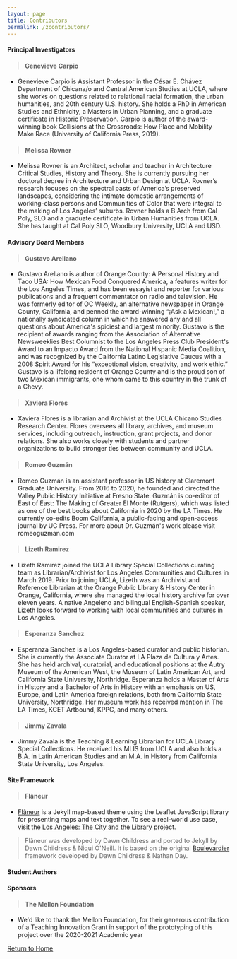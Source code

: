 ```yaml
---
layout: page
title: Contributors
permalink: /zcontributors/
---
```


#### Principal Investigators
> #### Genevieve Carpio
* Genevieve Carpio is Assistant Professor in the César E. Chávez Department of Chicana/o and Central American Studies at UCLA, where she works on questions related to relational racial formation, the urban humanities, and 20th century U.S. history. She holds a PhD in American Studies and Ethnicity, a Masters in Urban Planning, and a graduate certificate in Historic Preservation. Carpio is author of the award-winning book Collisions at the Crossroads: How Place and Mobility Make Race (University of California Press, 2019). 

> #### Melissa Rovner
* Melissa Rovner is an Architect, scholar and teacher in Architecture Critical Studies, History and Theory. She is currently pursuing her doctoral degree in Architecture and Urban Design at UCLA. Rovner’s research focuses on the spectral pasts of America’s preserved landscapes, considering the intimate domestic arrangements of working-class persons and Communities of Color that were integral to the making of Los Angeles’ suburbs. Rovner holds a B.Arch from Cal Poly, SLO and a graduate certificate in Urban Humanities from UCLA. She has taught at Cal Poly SLO, Woodbury University, UCLA and USD. 

#### Advisory Board Members
> #### Gustavo Arellano
* Gustavo Arellano is author of Orange County: A Personal History and Taco USA: How Mexican Food Conquered America, a features writer for the Los Angeles Times, and has been essayist and reporter for various publications and a frequent commentator on radio and television. He was formerly editor of OC Weekly, an alternative newspaper in Orange County, California, and penned the award-winning “¡Ask a Mexican!,” a nationally syndicated column in which he answered any and all questions about America's spiciest and largest minority. Gustavo is the recipient of awards ranging from the Association of Alternative Newsweeklies Best Columnist to the Los Angeles Press Club President&#39;s Award to an Impacto Award from the National Hispanic Media Coalition, and was recognized by the California Latino Legislative Caucus with a 2008 Spirit Award for his “exceptional vision, creativity, and work ethic.” Gustavo is a lifelong resident of Orange County and is the proud son of two Mexican immigrants, one whom came to this country in the trunk of a Chevy.

> #### Xaviera Flores
* Xaviera Flores is a librarian and Archivist at the UCLA Chicano Studies Research Center. Flores oversees all library, archives, and museum services, including outreach, instruction, grant projects, and donor relations. She also works closely with students and partner organizations to build stronger ties between community and UCLA.

> #### Romeo Guzmán
* Romeo Guzmán is an assistant professor in US history at Claremont Graduate University. From 2016 to 2020, he founded and directed the Valley Public History Initiative at Fresno State. Guzmán is co-editor of East of East: The Making of Greater El Monte (Rutgers), which was listed as one of the best books about California in 2020 by the LA Times. He currently co-edits Boom California, a public-facing and open-access journal by UC Press. For more about Dr. Guzmán's work please visit romeoguzman.com 

> #### Lizeth Ramirez
* Lizeth Ramírez joined the UCLA Library Special Collections curating team as Librarian/Archivist for Los Angeles Communities and Cultures in March 2019. Prior to joining UCLA, Lizeth was an Archivist and Reference Librarian at the Orange Public Library & History Center in Orange, California, where she managed the local history archive for over eleven years. A native Angeleno and bilingual English-Spanish speaker, Lizeth looks forward to working with local communities and cultures in Los Angeles.

> #### Esperanza Sanchez
* Esperanza Sanchez is a Los Angeles-based curator and public historian. She is currently the Associate Curator at LA Plaza de Cultura y Artes. She has held archival, curatorial, and educational positions at the Autry Museum of the American West, the Museum of Latin American Art, and California State University, Northridge. Esperanza holds a Master of Arts in History and a Bachelor of Arts in History with an emphasis on US, Europe, and Latin America foreign relations, both from California State University, Northridge. Her museum work has received mention in The LA Times, KCET Artbound, KPPC, and many others. 

> #### Jimmy Zavala
* Jimmy Zavala is the Teaching & Learning Librarian for UCLA Library Special Collections. He received his MLIS from UCLA and also holds a B.A. in Latin American Studies and an M.A. in History from California State University, Los Angeles.


#### Site Framework
> #### Flâneur
* [Flâneur](https://github.com/kirschbombe/flaneur) is a Jekyll map-based theme using the Leaflet JavaScript library for presenting maps and text together. To see a real-world use case, visit the [Los Angeles: The City and the Library](https://citystoriesucla.github.io/lyricalmap/) project.

>Flâneur was developed by Dawn Childress and ported to Jekyll by Dawn Childress & Niqui O'Neill. It is based on the original [Boulevardier](https://github.com/kirschbombe/boulevardier) framework developed by Dawn Childress & Nathan Day.


#### Student Authors


#### Sponsors
> #### The Mellon Foundation
* We'd like to thank the Mellon Foundation, for their generous contribution of a Teaching Innovation Grant in support of the prototyping of this project over the 2020-2021 Academic year

[Return to Home](https://uclachicanxstudies.github.io/BarrioSuburbanisms/)

